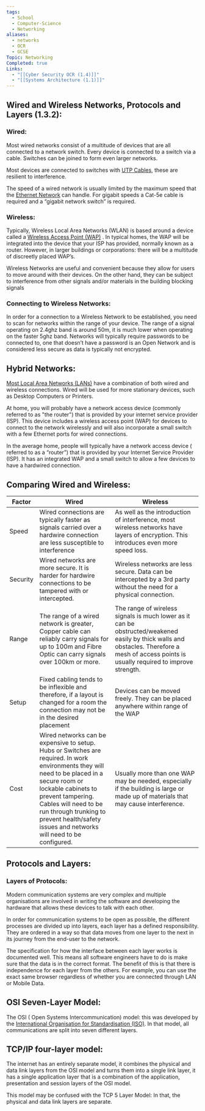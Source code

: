 ```yaml
---
tags:
  - School
  - Computer-Science
  - Networking
aliases:
  - networks
  - OCR
  - GCSE
Topic: Networking
Completed: true
Links:
  - "[[Cyber Security OCR (1.4)]]"
  - "[[Systems Architecture (1.1)]]"
---
```



## Wired and Wireless Networks, Protocols and Layers (1.3.2):

### Wired:

Most wired networks consist of a multitude of devices that are all connected to a network switch. Every device is connected to a switch via a cable. Switches can be joined to form even larger networks. 

Most devices are connected to switches with [UTP Cables](https://isaaccomputerscience.org/concepts/net_hard_cables?examBoard=ocr&stage=gcse#utp), these are resilient to interference. 

The speed of a wired network is usually limited by the maximum speed that the [Ethernet Network](https://isaaccomputerscience.org/concepts/net_network_protocols?examBoard=ocr&stage=gcse#ethernet) can handle. For gigabit speeds a Cat-5e cable is required and a “gigabit network switch” is required. 

### Wireless:

Typically, Wireless Local Area Networks (WLAN) is based around a device called a [Wireless Access Point (WAP)](https://en.wikipedia.org/wiki/Wireless_access_point) . In typical homes, the WAP will be integrated into the device that your ISP has provided, normally known as a router. However, in larger buildings or corporations: there will be a multitude of discreetly placed WAP’s. 

Wireless Networks are useful and convenient because they allow for users to move around with their devices. On the other hand, they can be subject to interference from other signals and/or materials in the building blocking signals 

### Connecting to Wireless Networks:

In order for a connection to a Wireless Network to be established, you need to scan for networks within the range of your device. The range of a signal operating on 2.4ghz band is around 50m, it is much lower when operating on the faster 5ghz band. Networks will typically require passwords to be connected to, one that doesn’t have a password is an Open Network and is considered less secure as data is typically not encrypted.

## Hybrid Networks:

[Most Local Area Networks (LANs)](https://en.wikipedia.org/wiki/Local_area_network) have a combination of both wired and wireless connections. Wired will be used for more stationary devices, such as Desktop Computers or Printers. 

At home, you will probably have a network access device (commonly referred to as "the router") that is provided by your internet service provider (ISP). This device includes a wireless access point (WAP) for devices to connect to the network wirelessly and will also incorporate a small switch with a few Ethernet ports for wired connections.

In the average home, people will typically have a network access device ( referred to as a “router”) that is provided by your Internet Service Provider (ISP). It has an integrated WAP and a small switch to allow a few devices to have a hardwired connection. 

## Comparing Wired and Wireless:

| Factor  | Wired | Wireless |
| --- | --- | --- |
| Speed | Wired connections are typically faster as signals carried over a hardwire connection are less susceptible to interference  | As well as the introduction of interference, most wireless networks have layers of encryption. This introduces even more speed loss. |
| Security  | Wired networks are more secure. It is harder for hardwire connections to be tampered with or intercepted. | Wireless networks are less secure. Data can be intercepted by a 3rd party without the need for a physical connection.  |
| Range  | The range of a wired network is  greater, Copper cable can reliably carry signals for up to 100m and Fibre Optic can carry signals over 100km or more.  | The range of wireless signals is much lower as it can be obstructed/weakened easily by thick walls and obstacles. Therefore a mesh of access points is usually required to improve strength.  |
| Setup | Fixed cabling tends to be inflexible and therefore, if a layout is changed for a room the connection may not be in the desired placement  | Devices can be moved freely. They can be placed anywhere within range of the WAP  |
| Cost  | Wired networks can be expensive to setup. Hubs or Switches are required. In work environments they will need to be placed in a secure room or lockable cabinets to prevent tampering. Cables will need to be run through trunking to prevent health/safety issues and networks will need to be configured.  | Usually more than one WAP may be needed, especially if the building is large or made up of materials that may cause interference.  |

## Protocols and Layers:

### Layers of Protocols:

Modern communication systems are very complex and multiple organisations are involved in writing the software and developing the hardware that allows these devices to talk with each other. 

In order for communication systems to be open as possible, the different processes are divided up into layers, each layer has a defined responsibility. They are ordered in a way so that data moves from one layer to the next in its journey from the end-user to the network. 

The specification for how the interface between each layer works is documented well. This means all software engineers have to do is make sure that the data is in the correct format. The benefit of this is that there is independence for each layer from the others. For example, you can use the exact same browser regardless of whether you are connected through LAN or Mobile Data. 

## OSI Seven-Layer Model:

The OSI ( Open Systems Intercommunication) model: this was developed by the [International Organisation for Standardisation (ISO)](https://www.iso.org/home.html). In that model, all communications are split into seven different layers. 
## TCP/IP four-layer model:

The internet has an entirely separate model, it combines the physical and data link layers from the OSI model and turns them into a single link layer, it has a single application layer that is a combination of the application, presentation and session layers of the OSI model. 


This model may be confused with the TCP 5 Layer Model: In that, the physical and data link layers are separate.